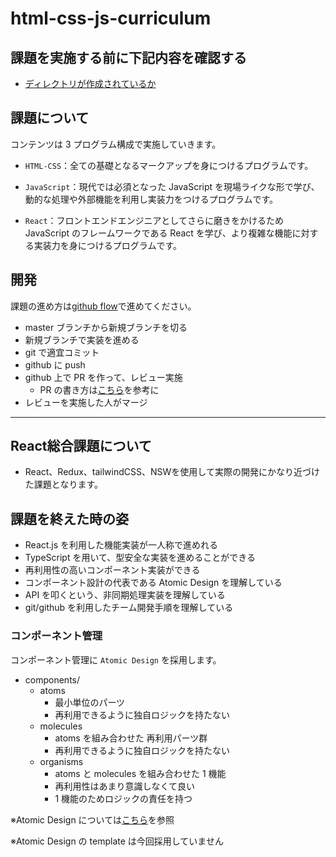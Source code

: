 # html-css-js-curriculum

## 課題を実施する前に下記内容を確認する

- [ディレクトリが作成されているか](https://www.notion.so/apex-curriculum/Github-Clone-4afd33592c7348cca372d76013191a62)

## 課題について

コンテンツは 3 プログラム構成で実施していきます。

- `HTML-CSS`：全ての基礎となるマークアップを身につけるプログラムです。

- `JavaScript`：現代では必須となった JavaScript を現場ライクな形で学び、動的な処理や外部機能を利用し実装力をつけるプログラムです。

- `React`：フロントエンドエンジニアとしてさらに磨きをかけるため JavaScript のフレームワークである React を学び、より複雑な機能に対する実装力を身につけるプログラムです。


## 開発

課題の進め方は[github flow](https://atmarkit.itmedia.co.jp/ait/articles/1708/01/news015.html)で進めてください。

- master ブランチから新規ブランチを切る
- 新規ブランチで実装を進める
- git で適宜コミット
- github に push
- github 上で PR を作って、レビュー実施
  - PR の書き方は[こちら](https://hydrakecat.hatenablog.jp/entry/2018/06/30/%E3%83%AC%E3%83%93%E3%83%A5%E3%83%BC%E3%81%97%E3%81%A6%E3%82%82%E3%82%89%E3%81%84%E3%82%84%E3%81%99%E3%81%84PR%E3%81%AE%E6%9B%B8%E3%81%8D%E6%96%B9)を参考に
- レビューを実施した人がマージ

---

## React総合課題について
- React、Redux、tailwindCSS、NSWを使用して実際の開発にかなり近づけた課題となります。

## 課題を終えた時の姿

- React.js を利用した機能実装が一人称で進めれる
- TypeScript を用いて、型安全な実装を進めることができる
- 再利用性の高いコンポーネント実装ができる
- コンポーネント設計の代表である Atomic Design を理解している
- API を叩くという、非同期処理実装を理解している
- git/github を利用したチーム開発手順を理解している

### コンポーネント管理

コンポーネント管理に `Atomic Design` を採用します。

- components/
  - atoms
    - 最小単位のパーツ
    - 再利用できるように独自ロジックを持たない
  - molecules
    - atoms を組み合わせた 再利用パーツ群
    - 再利用できるように独自ロジックを持たない
  - organisms
    - atoms と molecules を組み合わせた 1 機能
    - 再利用性はあまり意識しなくて良い
    - 1 機能のためロジックの責任を持つ

※Atomic Design については[こちら](https://blog.spacemarket.com/code/atomic-design%E3%82%92%E4%BD%BF%E3%81%A3%E3%81%A6react%E3%82%B3%E3%83%B3%E3%83%9D%E3%83%BC%E3%83%8D%E3%83%B3%E3%83%88%E3%82%92%E5%86%8D%E8%A8%AD%E8%A8%88%E3%81%97%E3%81%9F%E8%A9%B1/)を参照

※Atomic Design の template は今回採用していません
